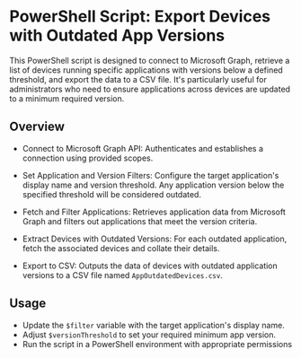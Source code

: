 # PowerShell Script: Export Devices with Outdated App Versions

This PowerShell script is designed to connect to Microsoft Graph, retrieve a list of devices running specific applications with versions below a defined threshold, and export the data to a CSV file. It's particularly useful for administrators who need to ensure applications across devices are updated to a minimum required version.


## Overview 
- Connect to Microsoft Graph API: Authenticates and establishes a connection using provided scopes.

- Set Application and Version Filters: Configure the target application's display name and version threshold. Any application version below the specified threshold will be considered outdated.

- Fetch and Filter Applications: Retrieves application data from Microsoft Graph and filters out applications that meet the version criteria.

- Extract Devices with Outdated Versions: For each outdated application, fetch the associated devices and collate their details.

- Export to CSV: Outputs the data of devices with outdated application versions to a CSV file named `AppOutdatedDevices.csv`.

##  Usage
- Update the `$filter` variable with the target application's display name.
- Adjust `$versionThreshold` to set your required minimum app version.
- Run the script in a PowerShell environment with appropriate permissions